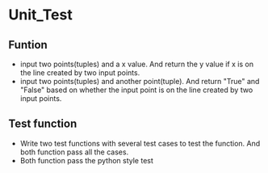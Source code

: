 # Unit_Test
## Funtion
* input two points(tuples) and a x value. And return the y value if x is on the line created by two input points.
* input two points(tuples) and another point(tuple). And return "True" and "False" based on whether the input point is on the line created by two input points.
## Test function
* Write two test functions with several test cases to test the function. And both function pass all the cases.
* Both function pass the python style test
